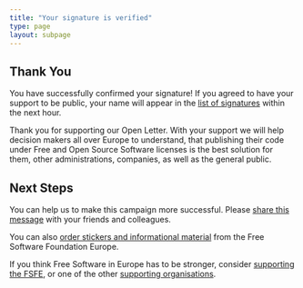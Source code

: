 ```yaml
---
title: "Your signature is verified"
type: page
layout: subpage
---
```


## Thank You

You have successfully confirmed your signature! If you agreed to have your support to be public, your name will appear in the [list of signatures](../#signatures) within the next hour.

Thank you for supporting our Open Letter. With your support we will help decision makers all over Europe to understand, that publishing their code under Free and Open Source Software licenses is the best solution for them, other administrations, companies, as well as the general public. 

## Next Steps

You can help us to make this campaign more successful. Please [share this message](../../#spread) with your friends and colleagues. 

You can also [order stickers and informational material](https://fsfe.org/promo#pmpc) from the Free Software Foundation Europe.

If you think Free Software in Europe has to be stronger, consider [supporting the FSFE](https://fsfe.org/donate/?pmpc), or one of the other [supporting organisations](../../#organisations).
